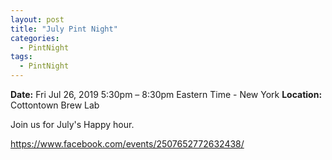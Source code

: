 ```yaml
---
layout: post
title: "July Pint Night"
categories:
  - PintNight
tags:
  - PintNight
---
```


**Date:** Fri Jul 26, 2019 5:30pm – 8:30pm Eastern Time - New York
**Location:** Cottontown Brew Lab

Join us for July's Happy hour.

<https://www.facebook.com/events/2507652772632438/>
